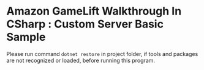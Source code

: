 # Amazon GameLift Walkthrough In CSharp : Custom Server Basic Sample 
Please run command ``dotnet restore`` in project folder, if tools and packages are not recognized or loaded, before running this program.

